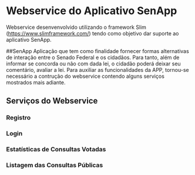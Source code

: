 # Webservice do Aplicativo SenApp
Webservice desenvenvolvido utilizando o framework Slim (https://www.slimframework.com/) tendo como objetivo dar suporte ao aplicativo SenApp.

##SenApp
Aplicação que tem como finalidade fornecer formas alternativas de interação entre o Senado Federal e os cidadãos. Para tanto, além de informar se concorda ou não com dada lei, o cidadão poderá deixar seu comentário, avaliar a lei. Para auxiliar as funcionalidades da APP, tornou-se necessário a contrução do webservice contendo alguns serviços mostrados mais adiante.

## Serviços do Webservice

### Registro
### Login
### Estatísticas de Consultas Votadas
### Listagem das Consultas Públicas